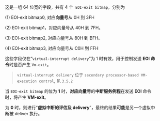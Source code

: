 

这是一组 64 位宽的字段，共有 4 个` EOI-exit bitmap`，分别为

(1) EOI-exit bitmap0, 对应**向量号**从 0H 到 3FH

(2) EOI-exit bitmap1，对应向量号从 40H 到 7FH。

(3) EOI-exit bitmap2, 对应向量号从 80H 到 BFH。

(4) EOI-exit bitmap3, 对应向量号从 C0H 到 FFH

这些字段仅在“`virtual-interrupt delivery`”为 1 时有效，用于控制发送 **EOI 命令**时是否产生 `Vm-exit`。

> `virtual-interrupt delivery` 位于 `secondary processor-based VM-execution control`, 见 `3.5.2`

当 `EOI-exit bitmap` 的位为 **1** 时，**对应向量号**的**中断服务例程**在发送 **EOI** 命令时，将产生 **VM-exit**。

为 **0** 时，则进行“**虚拟中断的评估及 delivery**”，最终的结果**可能**是另一个虚拟中断被 deliver 执行。
